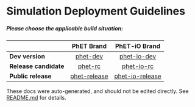 # Simulation Deployment Guidelines
##### Please choose the applicable build situation:

|| PhET Brand    | PhET-iO Brand |
| --- |:-------------:|:-------------:|
|**Dev version**| [phet-dev](doc/deploy-dev-phet.md)  | [phet-io-dev](doc/deploy-dev-phet-io.md) |
|**Release candidate**| [phet-rc](doc/deploy-rc-phet.md)  | [phet-io-rc](doc/deploy-rc-phet-io.md) |
|**Public release**| [phet-release](doc/deploy-release-phet.md)  | [phet-io-release](doc/deploy-release-phet-io.md) |

These docs were auto-generated, and should not be edited directly. See [README.md](README.md) for details.